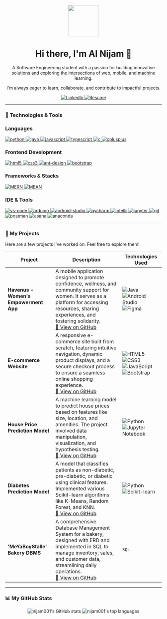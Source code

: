 <div id="header" align="center">
  <img src="https://media.giphy.com/media/M9gbBd9nbDrOTu1Mqx/giphy.gif" width="100"/>
  <h1>
    Hi there, I'm Al Nijam 👋
  </h1>
  <p>
    A Software Engineering student with a passion for building innovative solutions and exploring the intersections of web, mobile, and machine learning. 
  </p>
  <p>
    I'm always eager to learn, collaborate, and contribute to impactful projects.
  </p>
  
  <!-- Socials -->
  <a href="https://www.linkedin.com/in/alnijambinmohdasari/" target="_blank">
    <img src="https://img.shields.io/badge/LinkedIn-0077B5?style=for-the-badge&logo=linkedin&logoColor=white" alt="LinkedIn"/>
  </a>
  <a href="https://github.com/nijam001/workspace/blob/main/resume_ALNIJAM.pdf" target="_blank">
    <img src="https://img.shields.io/badge/Resume-DA0F0F?style=for-the-badge&logo=acrobat&logoColor=white" alt="Resume"/>
  </a>

</div>

---

### 🔧 Technologies & Tools

### Languages
<p align="left">
  <a href="https://www.python.org" target="_blank" rel="noreferrer"> <img src="https://img.shields.io/badge/python-3670A0?style=for-the-badge&logo=python&logoColor=ffdd54" alt="python"/> </a>
  <a href="https://www.java.com" target="_blank" rel="noreferrer"> <img src="https://img.shields.io/badge/java-%23ED8B00.svg?style=for-the-badge&logo=openjdk&logoColor=white" alt="java"/> </a>
  <a href="https://developer.mozilla.org/en-US/docs/Web/JavaScript" target="_blank" rel="noreferrer"> <img src="https://img.shields.io/badge/javascript-%23323330.svg?style=for-the-badge&logo=javascript&logoColor=%23F7DF1E" alt="javascript"/> </a>
  <a href="https://www.typescriptlang.org/" target="_blank" rel="noreferrer"> <img src="https://img.shields.io/badge/typescript-%23007ACC.svg?style=for-the-badge&logo=typescript&logoColor=white" alt="typescript"/> </a>
  <a href="https://en.wikipedia.org/wiki/C_(programming_language)" target="_blank" rel="noreferrer"> <img src="https://img.shields.io/badge/c-%2300599C.svg?style=for-the-badge&logo=c&logoColor=white" alt="c"/> </a>
  <a href="https://isocpp.org/" target="_blank" rel="noreferrer"> <img src="https://img.shields.io/badge/c++-%2300599C.svg?style=for-the-badge&logo=c%2B%2B&logoColor=white" alt="cplusplus"/> </a>
</p>

### Frontend Development
<p align="left">
  <a href="https://www.w3.org/html/" target="_blank" rel="noreferrer"> <img src="https://img.shields.io/badge/html5-%23E34F26.svg?style=for-the-badge&logo=html5&logoColor=white" alt="html5"/> </a>
  <a href="https://www.w3schools.com/css/" target="_blank" rel="noreferrer"> <img src="https://img.shields.io/badge/css3-%231572B6.svg?style=for-the-badge&logo=css3&logoColor=white" alt="css3"/> </a>
  <a href="https://ant.design/" target="_blank" rel="noreferrer"> <img src="https://img.shields.io/badge/-AntDesign-%230170FE?style=for-the-badge&logo=ant-design&logoColor=white" alt="ant-design"/> </a>
  <a href="https://getbootstrap.com" target="_blank" rel="noreferrer"> <img src="https://img.shields.io/badge/bootstrap-%238511FA.svg?style=for-the-badge&logo=bootstrap&logoColor=white" alt="bootstrap"/> </a>
</p>

### Frameworks & Stacks
<p align="left">
  <a href="https://www.mongodb.com/mern-stack" target="_blank" rel="noreferrer"> <img src="https://img.shields.io/badge/MERN%20Stack-023430?style=for-the-badge&logo=mongodb&logoColor=6DB33F" alt="MERN"/> </a>
  <a href="https://www.mongodb.com/mean-stack" target="_blank" rel="noreferrer"> <img src="https://img.shields.io/badge/MEAN%20Stack-43853d?style=for-the-badge&logo=mongodb&logoColor=C3002F" alt="MEAN"/> </a>
</p>

### IDE & Tools
<p align="left">
  <a href="https://code.visualstudio.com/" target="_blank" rel="noreferrer"> <img src="https://img.shields.io/badge/Visual%20Studio%20Code-0078d7.svg?style=for-the-badge&logo=visual-studio-code&logoColor=white" alt="vs-code"/> </a>
  <a href="https://www.arduino.cc/" target="_blank" rel="noreferrer"> <img src="https://img.shields.io/badge/-Arduino-00979D?style=for-the-badge&logo=Arduino&logoColor=white" alt="arduino"/> </a>
  <a href="https://developer.android.com/studio" target="_blank" rel="noreferrer"> <img src="https://img.shields.io/badge/Android%20Studio-3DDC84.svg?style=for-the-badge&logo=android-studio&logoColor=white" alt="android-studio"/> </a>
  <a href="https://www.jetbrains.com/pycharm/" target="_blank" rel="noreferrer"> <img src="https://img.shields.io/badge/pycharm-143?style=for-the-badge&logo=pycharm&logoColor=black&color=black&labelColor=green" alt="pycharm"/> </a>
  <a href="https://www.jetbrains.com/idea/" target="_blank" rel="noreferrer"> <img src="https://img.shields.io/badge/IntelliJIDEA-000000.svg?style=for-the-badge&logo=intellij-idea&logoColor=white" alt="intellij"/> </a>
  <a href="https://jupyter.org/" target="_blank" rel="noreferrer"> <img src="https://img.shields.io/badge/jupyter-%23FA0F00.svg?style=for-the-badge&logo=jupyter&logoColor=white" alt="jupyter"/> </a>
  <a href="https://git-scm.com/" target="_blank" rel="noreferrer"> <img src="https://img.shields.io/badge/git-%23F05033.svg?style=for-the-badge&logo=git&logoColor=white" alt="git"/> </a>
  <a href="https://postman.com" target="_blank" rel="noreferrer"> <img src="https://img.shields.io/badge/Postman-FF6C37?style=for-the-badge&logo=postman&logoColor=white" alt="postman"/> </a>
  <a href="https://asana.com" target="_blank" rel="noreferrer"> <img src="https://img.shields.io/badge/Asana-F06A6A.svg?style=for-the-badge&logo=Asana&logoColor=white" alt="asana"/> </a>
  <a href="https://www.anaconda.com/" target="_blank" rel="noreferrer"> <img src="https://img.shields.io/badge/Anaconda-44A833.svg?style=for-the-badge&logo=Anaconda&logoColor=white" alt="anaconda"/> </a>
</p>

---

### 🚀 My Projects

Here are a few projects I've worked on. Feel free to explore them!

| Project                                    | Description                                                                                                                                                                                                                                                                                           | Technologies Used                                                                                                                                                                 |
| ------------------------------------------ | ----------------------------------------------------------------------------------------------------------------------------------------------------------------------------------------------------------------------------------------------------------------------------------------------------- | --------------------------------------------------------------------------------------------------------------------------------------------------------------------------------- |
| **Havenus - Women's Empowerment App**      | A mobile application designed to promote confidence, wellness, and community support for women. It serves as a platform for accessing resources, sharing experiences, and fostering solidarity. <br/> <a href="#">🔗 View on GitHub</a> <!-- Replace '#' with the link to the project repository -->          | ![Java](https://img.shields.io/badge/java-%23ED8B00.svg?style=for-the-badge&logo=openjdk&logoColor=white) ![Android Studio](https://img.shields.io/badge/Android%20Studio-3DDC84.svg?style=for-the-badge&logo=android-studio&logoColor=white) ![Figma](https://img.shields.io/badge/figma-%23F24E1E.svg?style=for-the-badge&logo=figma&logoColor=white) |
| **E-commerce Website**                     | A responsive e-commerce site built from scratch, featuring intuitive navigation, dynamic product displays, and a secure checkout process to ensure a seamless online shopping experience. <br/> <a href="#">🔗 View on GitHub</a> <!-- Replace '#' with the link to the project repository -->               | ![HTML5](https://img.shields.io/badge/html5-%23E34F26.svg?style=for-the-badge&logo=html5&logoColor=white) ![CSS3](https://img.shields.io/badge/css3-%231572B6.svg?style=for-the-badge&logo=css3&logoColor=white) ![JavaScript](https://img.shields.io/badge/javascript-%23323330.svg?style=for-the-badge&logo=javascript&logoColor=%23F7DF1E) ![Bootstrap](https://img.shields.io/badge/bootstrap-%238511FA.svg?style=for-the-badge&logo=bootstrap&logoColor=white) |
| **House Price Prediction Model**           | A machine learning model to predict house prices based on features like size, location, and amenities. The project involved data manipulation, visualization, and hypothesis testing. <br/> <a href="#">🔗 View on GitHub</a> <!-- Replace '#' with the link to the project repository -->                  | ![Python](https://img.shields.io/badge/python-3670A0?style=for-the-badge&logo=python&logoColor=ffdd54) ![Jupyter Notebook](https://img.shields.io/badge/jupyter-%23FA0F00.svg?style=for-the-badge&logo=jupyter&logoColor=white) |
| **Diabetes Prediction Model**              | A model that classifies patients as non-diabetic, pre-diabetic, or diabetic using clinical features. Implemented various Scikit-learn algorithms like K-Means, Random Forest, and KNN. <br/> <a href="#">🔗 View on GitHub</a> <!-- Replace '#' with the link to the project repository --> | ![Python](https://img.shields.io/badge/python-3670A0?style=for-the-badge&logo=python&logoColor=ffdd54) ![Scikit-learn](https://img.shields.io/badge/scikit--learn-%23F7931E.svg?style=for-the-badge&logo=scikit-learn&logoColor=white) |
| **'MeYaBoyStalle' Bakery DBMS**            | A comprehensive Database Management System for a bakery, designed with ERD and implemented in SQL to manage inventory, sales, and customer data, streamlining daily operations. <br/> <a href="#">🔗 View on GitHub</a> <!-- Replace '#' with the link to the project repository -->                      | `SQL` <!-- You can create a badge for SQL if you like --> |

---

### 📊 My GitHub Stats

<p align="center">
  <img src="https://github-readme-stats.vercel.app/api?username=nijam001&show_icons=true&theme=dracula&include_all_commits=true&count_private=true" alt="nijam001's GitHub stats" />
  <img src="https://github-readme-stats.vercel.app/api/top-langs/?username=nijam001&layout=compact&langs_count=8&theme=dracula" alt="nijam001's top languages" />
</p>
